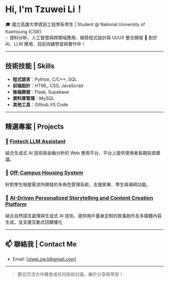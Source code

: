 # Hi, I'm Tzuwei Li！

🎓 國立高雄大學資訊工程學系學生 | Student @ National University of Kaohsiung (CSIE)  
💡 資料分析、人工智慧與跨領域應用、網頁程式設計與 UI/UX 整合開發
🚀 對於 AI、LLM 應用、目前持續學習與實作中！

---

## 技術技能 | Skills

- **程式語言**：Python, C/C++, SQL
- **前端設計**：HTML, CSS, JavaScript
- **後端開發**：Flask, Supabase 
- **資料庫管理**：MySQL
- **其他工具**：Github,VS Code

---

## 精選專案 | Projects

### 🔹 [Fintech LLM Assistant](https://github.com/zzwei13/fintech-llm-assistant.git)  
結合生成式 AI 技術與金融分析的 Web 應用平台，平台上提供使用者長期投資建議。

### 🔹 [Off-Campus Housing System](https://github.com/zzwei13/offcampus-housing-nuk.git)  
針對學生租屋需求所開發的多角色管理系統，支援房東、學生與導師功能。

### 🔹 [AI-Driven Personalized Storytelling and Content Creation Platform](https://github.com/zzwei13/ai-stories-generator.git)  
結合自然語言處理與生成式 AI 技術，提供用戶量身定制的故事創作及多媒體內容生成，並支援互動式回饋優化

---

## 📫 聯絡我 | Contact Me

- Email: [ziwei.zw.li@gmail.com]  


---

> 歡迎交流合作機會或任何技術討論，樂於分享與學習！

